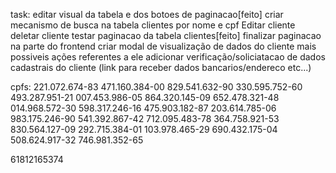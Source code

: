 task:
editar visual da tabela e dos botoes de paginacao[feito]
criar mecanismo de busca na tabela clientes por nome e cpf
Editar cliente
deletar cliente
testar paginacao da tabela clientes[feito]
finalizar paginacao na parte do frontend
criar modal de visualização de dados do cliente mais possiveis ações referentes a ele
adicionar verificação/soliciatacao de dados cadastrais do cliente (link para receber dados bancarios/endereco etc...)

cpfs:
221.072.674-83
471.160.384-00
829.541.632-90
330.595.752-60
493.287.951-21
007.453.986-05
864.320.145-09
652.478.321-48
014.968.572-30
598.317.246-16
475.903.182-87
203.614.785-06
983.175.246-90
541.392.867-42
712.095.483-78
364.758.921-53
830.564.127-09
292.715.384-01
103.978.465-29
690.432.175-04
508.624.917-32
746.981.352-65

61812165374
